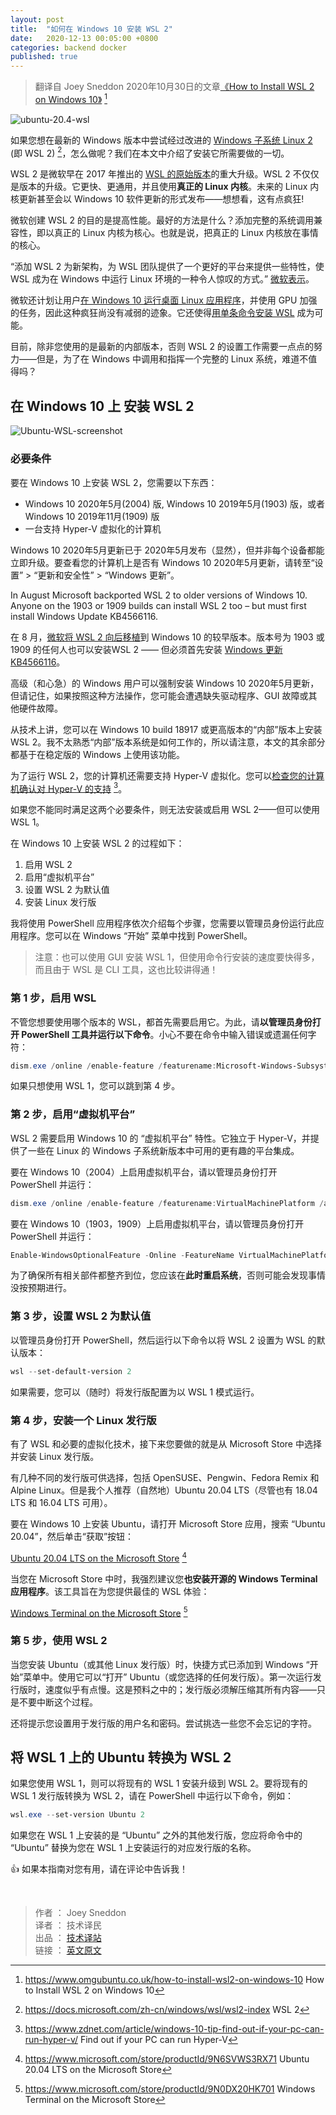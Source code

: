 ```yaml
---
layout: post
title:  "如何在 Windows 10 安装 WSL 2"
date:   2020-12-13 00:05:00 +0800
categories: backend docker
published: true
---
```


> 翻译自 Joey Sneddon 2020年10月30日的文章[《How to Install WSL 2 on Windows 10》](https://www.omgubuntu.co.uk/how-to-install-wsl2-on-windows-10) [^1]

[^1]: <https://www.omgubuntu.co.uk/how-to-install-wsl2-on-windows-10> How to Install WSL 2 on Windows 10

![ubuntu-20.4-wsl](/assets/images/202012/ubuntu-20.4-wsl.jpg#center)

如果您想在最新的 Windows 版本中尝试经过改进的 [Windows 子系统 Linux 2](https://docs.microsoft.com/zh-cn/windows/wsl/wsl2-index) (即 WSL 2) [^wsl2]，怎么做呢？我们在本文中介绍了安装它所需要做的一切。

[^wsl2]: <https://docs.microsoft.com/zh-cn/windows/wsl/wsl2-index> WSL 2

<!-- WSL 2 is a major upgrade over the original version of WSL that Microsoft introduced back in 2017. WSL 2 isn’t a mere version bump. It’s faster, more versatile, and uses a real Linux kernel. Future Linux kernel updates are even released as Windows 10 software updates — which is kinda crazy when you think about it! -->

WSL 2 是微软早在 2017 年推出的 [WSL 的原始版本](https://www.omgubuntu.co.uk/2017/07/windows-subsystem-linux-left-beta)的重大升级。WSL 2 不仅仅是版本的升级。它更快、更通用，并且使用**真正的 Linux 内核**。未来的 Linux 内核更新甚至会以 Windows 10 软件更新的形式发布——想想看，这有点疯狂!

<!-- Microsoft’s goal in creating WSL 2 is to boost performance. And the best way to do that? Add full system call compatibility, i.e. put a real Linux kernel at the heart of things. -->

微软创建 WSL 2 的目的是提高性能。最好的方法是什么？添加完整的系统调用兼容性，即以真正的 Linux 内核为核心。也就是说，把真正的 Linux 内核放在事情的核心。

“添加 WSL 2 为新架构，为 WSL 团队提供了一个更好的平台来提供一些特性，使 WSL 成为在 Windows 中运行 Linux 环境的一种令人惊叹的方式。” [微软表示](https://docs.microsoft.com/en-us/windows/wsl/wsl2-faq)。

<!-- The crazy shows no sign of abating just yet as Microsoft plans to let users run desktop Linux apps on Windows 10 and leverage GPU-intensive tasks. It’s also making it possible to install WSL in a single command. -->

<!-- 这种疯狂尚没有减弱的迹象，因为微软计划让用户在 Windows 10 运行桌面 Linux 应用程序，并使用 GPU 加强的任务。它还使得用单条命令安装 WSL 成为可能。 -->

微软还计划让用户[在 Windows 10 运行桌面 Linux 应用程序](https://www.omgubuntu.co.uk/2020/05/run-linux-apps-on-windows-10-wsl-2)，并使用 GPU 加强的任务，因此这种疯狂尚没有减弱的迹象。它还使得[用单条命令安装 WSL](https://www.omgubuntu.co.uk/2020/06/microsoft-wsl-install-command) 成为可能。

<!-- For now, unless you’re riding the latest insider builds, WSL 2 is something that requires a bit of effort to set up — but isn’t having a full Linux system at your beck and call inside of Windows worth that? -->

目前，除非您使用的是最新的内部版本，否则 WSL 2 的设置工作需要一点点的努力——但是，为了在 Windows 中调用和指挥一个完整的 Linux 系统，难道不值得吗？

## 在 Windows 10 上 安装 WSL 2

![Ubuntu-WSL-screenshot](/assets/images/202012/Ubuntu-WSL-screenshot.jpg#center)

### 必要条件

<!-- To install WSL 2 on Windows 10 you need the following things: -->

要在 Windows 10 上安装 WSL 2，您需要以下东西：

- Windows 10 2020年5月(2004) 版, Windows 10 2019年5月(1903) 版，或者 Windows 10 2019年11月(1909) 版
- 一台支持 Hyper-V 虚拟化的计算机

<!-- The Windows 10 May 2020 update was released in May 2020 (obviously) but not every device is able to upgrade right away. To see if the Windows 10 May 2020 Update is available on your computer go to Settings > Update & Security > Windows Update. -->

Windows 10 2020年5月更新已于 2020年5月发布（显然），但并非每个设备都能立即升级。要查看您的计算机上是否有 Windows 10 2020年5月更新，请转至“设置” > “更新和安全性” > “Windows 更新”。

In August Microsoft backported WSL 2 to older versions of Windows 10. Anyone on the 1903 or 1909 builds can install WSL 2 too – but must first install Windows Update KB4566116.

在 8 月，[微软将 WSL 2 向后移植](https://devblogs.microsoft.com/commandline/wsl-2-support-is-coming-to-windows-10-versions-1903-and-1909/)到 Windows 10 的较早版本。版本号为 1903 或 1909 的任何人也可以安装WSL 2 —— 但必须首先安装 [Windows 更新 KB4566116](https://support.microsoft.com/zh-cn/help/4566116/windows-10-update-kb4566116)。

<!-- Advanced (and impatient) Windows users can force install the Windows 10 May 2020 update, just keep in mind that you may encounter missing drivers, GUI glitches, or other hardware hiccups if you go this route. -->

高级（和心急）的 Windows 用户可以强制安装 Windows 10 2020年5月更新，但请记住，如果按照这种方法操作，您可能会遭遇缺失驱动程序、GUI 故障或其他硬件故障。

<!-- Technically you can install WSL 2 on an “insider” build of Windows 10 build 18917 or later. I’m not too familiar with how the “insider” build system works so just be aware that the rest of this post is based on using the feature on a stable version of Windows. -->

从技术上讲，您可以在 Windows 10 build 18917 或更高版本的“内部”版本上安装 WSL 2。我不太熟悉“内部”版本系统是如何工作的，所以请注意，本文的其余部分都基于在稳定版的 Windows 上使用该功能。

<!-- Your computer also needs to support Hyper-V Virtualization to run WSL 2. You can check your Hyper-V support to be sure. -->

为了运行 WSL 2，您的计算机还需要支持 Hyper-V 虚拟化。您可以[检查您的计算机确认对 Hyper-V 的支持](https://www.zdnet.com/article/windows-10-tip-find-out-if-your-pc-can-run-hyper-v/) [^HyperV]。

[^HyperV]: <https://www.zdnet.com/article/windows-10-tip-find-out-if-your-pc-can-run-hyper-v/> Find out if your PC can run Hyper-V

<!-- If you don’t meet both of the requirements then you cannot install or enable WSL 2 — but you can use WSL 1. -->

如果您不能同时满足这两个必要条件，则无法安装或启用 WSL 2——但可以使用 WSL 1。

在 Windows 10 上安装 WSL 2 的过程如下：

1. 启用 WSL 2
2. 启用“虚拟机平台”
3. 设置 WSL 2 为默认值
4. 安装 Linux 发行版

<!-- I’ll walk through each of these steps in turn using the PowerShell app, which you need to run as an administrator. You can find PowerShell in the Windows Start Menu. -->

我将使用 PowerShell 应用程序依次介绍每个步骤，您需要以管理员身份运行此应用程序。您可以在 Windows “开始” 菜单中找到 PowerShell。

<!-- Note: it is possible to install WSL 1 using a GUI too but it’s much faster to use the command line, and since WSL is a CLI tool it kinda makes sense too! -->

> 注意：也可以使用 GUI 安装 WSL 1，但使用命令行安装的速度要快得多，而且由于 WSL 是 CLI 工具，这也比较讲得通！

### 第 1 步，启用 WSL

<!-- Regardless of which version of WSL you want to use you first need to enable it. To do this open the PowerShell tool as an Administrator and run the command below. Be careful not to mistype or leave out any character in the command: -->

不管您想要使用哪个版本的 WSL，都首先需要启用它。为此，请**以管理员身份打开 PowerShell 工具并运行以下命令**。小心不要在命令中输入错误或遗漏任何字符：

```powerShell 
dism.exe /online /enable-feature /featurename:Microsoft-Windows-Subsystem-Linux /all /norestart
```

如果只想使用 WSL 1，您可以跳到第 4 步。

### 第 2 步，启用“虚拟机平台”

<!-- WSL 2 requires Windows 10’s “Virtual Machine Platform” feature to be enabled. This is separate from Hyper-V and hands some of the more interesting platform integrations available in the new version of the Windows Subsystem for Linux. -->

WSL 2 需要启用 Windows 10 的 “虚拟机平台” 特性。它独立于 Hyper-V，并提供了一些在 Linux 的 Windows 子系统新版本中可用的更有趣的平台集成。

<!-- To enable Virtual Machine Platform on Windows 10 (2004) open PowerShell as Administrator and run: -->

要在 Windows 10（2004）上启用虚拟机平台，请以管理员身份打开 PowerShell 并运行：

```powershell
dism.exe /online /enable-feature /featurename:VirtualMachinePlatform /all /norestart
```

<!-- To enable Virtual Machine Platform on Windows 10 (1903, 1909) open PowerShell as Administrator and run: -->

要在 Windows 10（1903，1909）上启用虚拟机平台，请以管理员身份打开 PowerShell 并运行：

```powershell
Enable-WindowsOptionalFeature -Online -FeatureName VirtualMachinePlatform -NoRestart
```

<!-- To ensure all of the relevant bits and pieces fall neatly in to place you should restart your system at this point or you may find that things don’t work as intended. -->

为了确保所有相关部件都整齐到位，您应该在**此时重启系统**，否则可能会发现事情没按预期进行。

### 第 3 步，设置 WSL 2 为默认值

<!-- Open PowerShell as Administrator and run this command to set WSL 2 as the default version of WSL: -->

以管理员身份打开 PowerShell，然后运行以下命令以将 WSL 2 设置为 WSL 的默认版本：

```powershell
wsl --set-default-version 2
```

如果需要，您可以（随时）将发行版配置为以 WSL 1 模式运行。

### 第 4 步，安装一个 Linux 发行版

<!-- With WSL and the necessary virtualisation tech all in place all that is left for you to do is pick and install a Linux distro from the Microsoft Store. -->

有了 WSL 和必要的虚拟化技术，接下来您要做的就是从 Microsoft Store 中选择并安装 Linux 发行版。

<!-- Several different distros are available, including OpenSUSE, Pengwin, Fedora Remix, and Alpine Linux. But my personal recommendation is (naturally) Ubuntu 20.04 LTS (though 18.04 LTS and 16.04 LTS are also available). -->

有几种不同的发行版可供选择，包括 OpenSUSE、Pengwin、Fedora Remix 和 Alpine Linux。但是我个人推荐（自然地）Ubuntu 20.04 LTS（尽管也有 18.04 LTS 和 16.04 LTS 可用）。

<!-- To install Ubuntu on Windows 10 open the Microsoft Store app, search for “Ubuntu 20.04”, and hit the “Get” button: -->

要在 Windows 10 上安装 Ubuntu，请打开 Microsoft Store 应用，搜索 “Ubuntu 20.04”，然后单击“获取”按钮：

[Ubuntu 20.04 LTS on the Microsoft Store](https://www.microsoft.com/store/productId/9N6SVWS3RX71) [^Ubuntu20]

[^Ubuntu20]: <https://www.microsoft.com/store/productId/9N6SVWS3RX71> Ubuntu 20.04 LTS on the Microsoft Store

<!-- Whilst you in the Microsoft Store I highly recommend that you also install the open source Windows Terminal app. This tool is designed to give you the best possible WSL experience: -->

当您在 Microsoft Store 中时，我强烈建议您**也安装开源的 Windows Terminal 应用程序**。该工具旨在为您提供最佳的 WSL 体验：

[Windows Terminal on the Microsoft Store](https://www.microsoft.com/store/productId/9N0DX20HK701) [^Terminal]

[^Terminal]: <https://www.microsoft.com/store/productId/9N0DX20HK701> Windows Terminal on the Microsoft Store

### 第 5 步，使用 WSL 2

<!-- When you installed Ubuntu (or a different Linux distro) a shortcut was added to the Start Menu. Use this to “open” Ubuntu (or whichever distro you chose). The first time you run the distro things will seem a little slow. This is expected; the distro has to unpack and decompress all of its contents — just don’t interrupt the process. -->

当您安装 Ubuntu（或其他 Linux 发行版）时，快捷方式已添加到 Windows “开始”菜单中。使用它可以“打开” Ubuntu（或您选择的任何发行版）。第一次运行发行版时，速度似乎有点慢。这是预料之中的；发行版必须解压缩其所有内容——只是不要中断这个过程。

<!-- You will also be promoted to set a username and password for use on the distro. Try to pick something you won’t forget. -->

还将提示您设置用于发行版的用户名和密码。尝试挑选一些您不会忘记的字符。

## 将 WSL 1 上的 Ubuntu 转换为 WSL 2

<!-- If you use WSL 1 you can upgrade an existing WSL 1 installation to WSL 2. To convert an existing WSL 1 distro to WSL 2 run the following in PowerShell, e..g,: -->

如果您使用 WSL 1，则可以将现有的 WSL 1 安装升级到 WSL 2。要将现有的 WSL 1 发行版转换为 WSL 2，请在 PowerShell 中运行以下命令，例如：

```powershell
wsl.exe --set-version Ubuntu 2
```

<!-- You should replace ‘Ubuntu’ with the name of whichever distro your WSL 1 install runs. -->

如果您在 WSL 1 上安装的是 “Ubuntu” 之外的其他发行版，您应将命令中的 “Ubuntu” 替换为您在 WSL 1 上安装运行的对应发行版的名称。

👍 如果本指南对您有用，请在评论中告诉我！

<br/>

> 作者 ： Joey Sneddon  
> 译者 ： 技术译民  
> 出品 ： [技术译站](https://ittranslator.cn/)  
> 链接 ： [英文原文](https://www.omgubuntu.co.uk/how-to-install-wsl2-on-windows-10)
